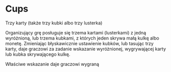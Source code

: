 # Cups
Trzy karty (także trzy kubki albo trzy lusterka)

Organizujący grę posługuje się trzema kartami (lusterkami) z jedną wyróżnioną, lub trzema kubkami, 
z których jeden skrywa małą kulkę albo monetę. Zmieniając błyskawicznie ustawienie kubków, lub tasując trzy karty, 
daje graczowi za zadanie wskazanie wyróżnionej, wygrywającej karty lub kubka skrywającego kulkę. 

Właściwe wskazanie daje graczowi wygraną
